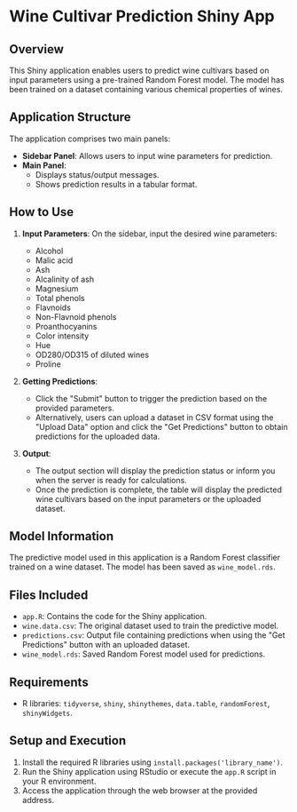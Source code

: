 # Wine Cultivar Prediction Shiny App

## Overview
This Shiny application enables users to predict wine cultivars based on input parameters using a pre-trained Random Forest model. The model has been trained on a dataset containing various chemical properties of wines.

## Application Structure
The application comprises two main panels:
- **Sidebar Panel**: Allows users to input wine parameters for prediction.
- **Main Panel**:
  - Displays status/output messages.
  - Shows prediction results in a tabular format.

## How to Use
1. **Input Parameters**: On the sidebar, input the desired wine parameters:
   - Alcohol
   - Malic acid
   - Ash
   - Alcalinity of ash
   - Magnesium
   - Total phenols
   - Flavnoids
   - Non-Flavnoid phenols
   - Proanthocyanins
   - Color intensity
   - Hue
   - OD280/OD315 of diluted wines
   - Proline

2. **Getting Predictions**:
   - Click the "Submit" button to trigger the prediction based on the provided parameters.
   - Alternatively, users can upload a dataset in CSV format using the "Upload Data" option and click the "Get Predictions" button to obtain predictions for the uploaded data.

3. **Output**:
   - The output section will display the prediction status or inform you when the server is ready for calculations.
   - Once the prediction is complete, the table will display the predicted wine cultivars based on the input parameters or the uploaded dataset.

## Model Information
The predictive model used in this application is a Random Forest classifier trained on a wine dataset. The model has been saved as `wine_model.rds`.

## Files Included
- `app.R`: Contains the code for the Shiny application.
- `wine.data.csv`: The original dataset used to train the predictive model.
- `predictions.csv`: Output file containing predictions when using the "Get Predictions" button with an uploaded dataset.
- `wine_model.rds`: Saved Random Forest model used for predictions.

## Requirements
- R libraries: `tidyverse`, `shiny`, `shinythemes`, `data.table`, `randomForest`, `shinyWidgets`.

## Setup and Execution
1. Install the required R libraries using `install.packages('library_name')`.
2. Run the Shiny application using RStudio or execute the `app.R` script in your R environment.
3. Access the application through the web browser at the provided address.

